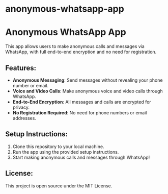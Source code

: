 # anonymous-whatsapp-app
# Anonymous WhatsApp App

This app allows users to make anonymous calls and messages via WhatsApp, with full end-to-end encryption and no need for registration.

## Features:
- **Anonymous Messaging**: Send messages without revealing your phone number or email.
- **Voice and Video Calls**: Make anonymous voice and video calls through WhatsApp.
- **End-to-End Encryption**: All messages and calls are encrypted for privacy.
- **No Registration Required**: No need for phone numbers or email addresses.

## Setup Instructions:
1. Clone this repository to your local machine.
2. Run the app using the provided setup instructions.
3. Start making anonymous calls and messages through WhatsApp!

## License:
This project is open source under the MIT License.
